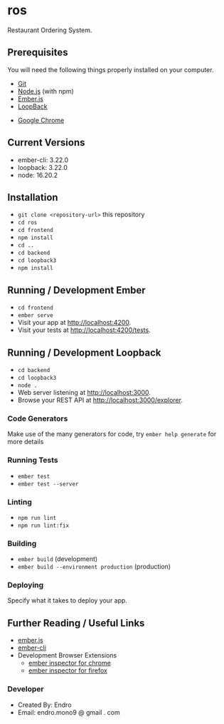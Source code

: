 # ros

Restaurant Ordering System.

## Prerequisites

You will need the following things properly installed on your computer.

- [Git](https://git-scm.com/)
- [Node.js](https://nodejs.org/) (with npm)
- [Ember.js](https://guides.emberjs.com)
- [LoopBack](http://loopback.io)
<!-- - [PostgreSQL](https://www.postgresql.org) -->
- [Google Chrome](https://google.com/chrome/)

## Current Versions

- ember-cli: 3.22.0
- loopback: 3.22.0
- node: 16.20.2
<!-- - PostgreSQL 14.11 -->

## Installation

- `git clone <repository-url>` this repository
- `cd ros`
- `cd frontend`
- `npm install`
- `cd ..`
- `cd backend`
- `cd loopback3`
- `npm install`

<!-- ## PostgreSQL Tables

* `CREATE TABLE public.customer (
    id int4 GENERATED ALWAYS AS IDENTITY NOT NULL,
    username varchar NOT NULL,
    pwd varchar NOT NULL
  )`

* `CREATE TABLE public.item (
  	id int4 GENERATED ALWAYS AS IDENTITY NOT NULL,
    item_name varchar NOT NULL,
    price int4 DEFAULT 1 NOT NULL
  )`

* `CREATE TABLE public."order" (
    id int GENERATED ALWAYS AS IDENTITY NOT NULL,
    customer_id int NOT NULL,
    order_date date NOT NULL,
    total int NOT NULL
  )`

* `CREATE TABLE public.detail (
    id int GENERATED ALWAYS AS IDENTITY NOT NULL,
    order_id int NOT NULL,
    item_id int NOT NULL,
    qty int DEFAULT 1 NOT NULL,
    price int DEFAULT 1 NOT NULL,
    sub_total int DEFAULT 1 NOT NULL
  )` -->

## Running / Development Ember

- `cd frontend`
- `ember serve`
- Visit your app at [http://localhost:4200](http://localhost:4200).
- Visit your tests at [http://localhost:4200/tests](http://localhost:4200/tests).

## Running / Development Loopback

- `cd backend`
- `cd loopback3`
- `node .`
- Web server listening at [http://localhost:3000](http://localhost:3000).
- Browse your REST API at [http://localhost:3000/explorer](http://localhost:3000/explorer).

### Code Generators

Make use of the many generators for code, try `ember help generate` for more details

### Running Tests

- `ember test`
- `ember test --server`

### Linting

- `npm run lint`
- `npm run lint:fix`

### Building

- `ember build` (development)
- `ember build --environment production` (production)

### Deploying

Specify what it takes to deploy your app.

## Further Reading / Useful Links

- [ember.js](https://emberjs.com/)
- [ember-cli](https://ember-cli.com/)
- Development Browser Extensions
  - [ember inspector for chrome](https://chrome.google.com/webstore/detail/ember-inspector/bmdblncegkenkacieihfhpjfppoconhi)
  - [ember inspector for firefox](https://addons.mozilla.org/en-US/firefox/addon/ember-inspector/)

### Developer

- Created By: Endro
- Email: endro.mono9 @ gmail . com
